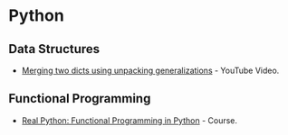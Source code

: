 # Python

## Data Structures

* [Merging two dicts using unpacking generalizations](https://youtu.be/Duexw08KaC8) - YouTube Video.

## Functional Programming

* [Real Python: Functional Programming in Python](https://realpython.com/courses/functional-programming-python/) - Course.
